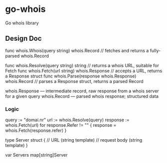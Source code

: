 # go-whois

Go whois library

## Design Doc

func whois.Whois(query string) whois.Record             // fetches and returns a fully-parsed whois.Record

func whois.Resolve(query string) string                 // returns a whois URL, suitable for Fetch
func whois.Fetch(url string) whois.Response             // accepts a URL, returns a Response struct
func whois.Parse(response whois.Response) whois.Record  // parses a Response struct, returns a parsed Record

whois.Response — intermediate record, raw response from a whois server for a given query
whois.Record — parsed whois response; structured data

### Logic

query := "domai.nr"
url := whois.Resolve(query)
response := whois.Fetch(url)
for response.Refer != "" {
  response = whois.Fetch(response.refer)
}

type Server struct {
  // URL (string template)
  // request body (string template)
}

var Servers map[string]Server
